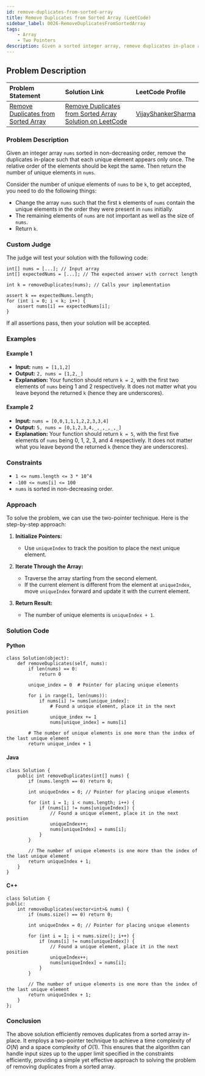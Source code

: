 ```yaml
---
id: remove-duplicates-from-sorted-array
title: Remove Duplicates from Sorted Array (LeetCode)
sidebar_label: 0026-RemoveDuplicatesFromSortedArray
tags:
    - Array
    - Two Pointers
description: Given a sorted integer array, remove duplicates in-place and return the new length of the array with unique elements.
---
```


## Problem Description

| Problem Statement                                                                                           | Solution Link                                                                                                                               | LeetCode Profile                                   |
| :----------------------------------------------------------------------------------------------------------- | :------------------------------------------------------------------------------------------------------------------------------------------ | :------------------------------------------------- |
| [Remove Duplicates from Sorted Array](https://leetcode.com/problems/remove-duplicates-from-sorted-array/)                                         | [Remove Duplicates from Sorted Array Solution on LeetCode](https://leetcode.com/problems/remove-duplicates-from-sorted-array/solutions/) | [VijayShankerSharma](https://leetcode.com/u/darkknight648/) |

### Problem Description

Given an integer array `nums` sorted in non-decreasing order, remove the duplicates in-place such that each unique element appears only once. The relative order of the elements should be kept the same. Then return the number of unique elements in `nums`.

Consider the number of unique elements of `nums` to be `k`, to get accepted, you need to do the following things:
- Change the array `nums` such that the first `k` elements of `nums` contain the unique elements in the order they were present in `nums` initially. 
- The remaining elements of `nums` are not important as well as the size of `nums`.
- Return `k`.

### Custom Judge

The judge will test your solution with the following code:

```
int[] nums = [...]; // Input array
int[] expectedNums = [...]; // The expected answer with correct length

int k = removeDuplicates(nums); // Calls your implementation

assert k == expectedNums.length;
for (int i = 0; i < k; i++) {
    assert nums[i] == expectedNums[i];
}
```

If all assertions pass, then your solution will be accepted.

### Examples

#### Example 1

- **Input:** `nums = [1,1,2]`
- **Output:** `2, nums = [1,2,_]`
- **Explanation:** Your function should return `k = 2`, with the first two elements of `nums` being 1 and 2 respectively. It does not matter what you leave beyond the returned `k` (hence they are underscores).

#### Example 2

- **Input:** `nums = [0,0,1,1,1,2,2,3,3,4]`
- **Output:** `5, nums = [0,1,2,3,4,_,_,_,_,_]`
- **Explanation:** Your function should return `k = 5`, with the first five elements of `nums` being 0, 1, 2, 3, and 4 respectively. It does not matter what you leave beyond the returned `k` (hence they are underscores).

### Constraints

- `1 <= nums.length <= 3 * 10^4`
- `-100 <= nums[i] <= 100`
- `nums` is sorted in non-decreasing order.

### Approach

To solve the problem, we can use the two-pointer technique. Here is the step-by-step approach:

1. **Initialize Pointers:**
   - Use `uniqueIndex` to track the position to place the next unique element.

2. **Iterate Through the Array:**
   - Traverse the array starting from the second element.
   - If the current element is different from the element at `uniqueIndex`, move `uniqueIndex` forward and update it with the current element.

3. **Return Result:**
   - The number of unique elements is `uniqueIndex + 1`.

### Solution Code

#### Python

```
class Solution(object):
    def removeDuplicates(self, nums):
        if len(nums) == 0:
            return 0
        
        unique_index = 0  # Pointer for placing unique elements
        
        for i in range(1, len(nums)):
            if nums[i] != nums[unique_index]:
                # Found a unique element, place it in the next position
                unique_index += 1
                nums[unique_index] = nums[i]
        
        # The number of unique elements is one more than the index of the last unique element
        return unique_index + 1
```

#### Java
```
class Solution {
    public int removeDuplicates(int[] nums) {
        if (nums.length == 0) return 0;
        
        int uniqueIndex = 0; // Pointer for placing unique elements
        
        for (int i = 1; i < nums.length; i++) {
            if (nums[i] != nums[uniqueIndex]) {
                // Found a unique element, place it in the next position
                uniqueIndex++;
                nums[uniqueIndex] = nums[i];
            }
        }
        
        // The number of unique elements is one more than the index of the last unique element
        return uniqueIndex + 1;
    }
}
```

#### C++
```
class Solution {
public:
    int removeDuplicates(vector<int>& nums) {
        if (nums.size() == 0) return 0;
        
        int uniqueIndex = 0; // Pointer for placing unique elements
        
        for (int i = 1; i < nums.size(); i++) {
            if (nums[i] != nums[uniqueIndex]) {
                // Found a unique element, place it in the next position
                uniqueIndex++;
                nums[uniqueIndex] = nums[i];
            }
        }
        
        // The number of unique elements is one more than the index of the last unique element
        return uniqueIndex + 1;
    }
};
```

### Conclusion

The above solution efficiently removes duplicates from a sorted array in-place. It employs a two-pointer technique to achieve a time complexity of $O(N)$ and a space complexity of $O(1)$. This ensures that the algorithm can handle input sizes up to the upper limit specified in the constraints efficiently, providing a simple yet effective approach to solving the problem of removing duplicates from a sorted array.
